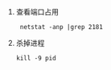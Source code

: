 1. 查看端口占用

   ```shell
    netstat -anp |grep 2181
   ```

2. 杀掉进程

   ```shell
   kill -9 pid
   ```




